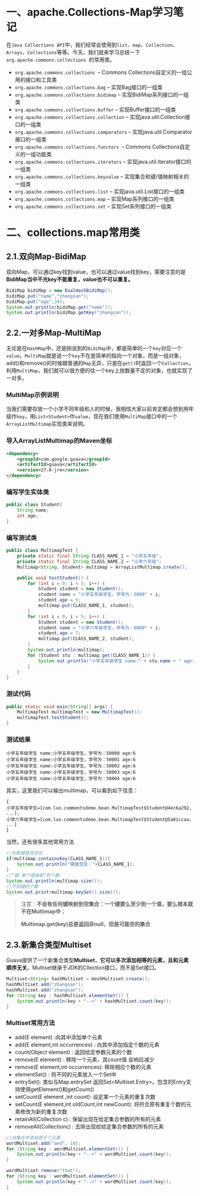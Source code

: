 # 一、apache.Collections-Map学习笔记

在`Java Collections API`中，我们经常会使用到`list`、`map`、`Collection`、`Arrays`、`Collections`等等。今天，我们就来学习总结一下`org.apache.commons.collections `的常用类。

* `org.apache.commons.collections `– Commons Collections自定义的一组公用的接口和工具类
* `org.apache.commons.collections.bag` – 实现Bag接口的一组类
* `org.apache.commons.collections.bidimap` – 实现BidiMap系列接口的一组类
* `org.apache.commons.collections.buffer` – 实现Buffer接口的一组类
* `org.apache.commons.collections.collection` – 实现java.util.Collection接口的一组类
* `org.apache.commons.collections.comparators` – 实现java.util.Comparator接口的一组类
* `org.apache.commons.collections.functors `– Commons Collections自定义的一组功能类
* `org.apache.commons.collections.iterators` – 实现java.util.Iterator接口的一组类
* `org.apache.commons.collections.keyvalue` – 实现集合和键/值映射相关的一组类
* `org.apache.commons.collections.list` – 实现java.util.List接口的一组类
* `org.apache.commons.collections.map` – 实现Map系列接口的一组类
* `org.apache.commons.collections.set` – 实现Set系列接口的一组类

# 二、collections.map常用类

## 2.1.双向Map-BidiMap

双向Map，可以通过key找到value，也可以通过value找到key，需要注意的是**BidiMap当中不光key不能重复，value也不可以重复。**

```java
BidiMap bidiMap = new DualHashBidiMap();
bidiMap.put("name","zhangsan");
bidiMap.put("age",34);
System.out.println(bidiMap.get("name"));
System.out.println(bidiMap.getKey("zhangsan"));
```

## 2.2.一对多Map-MultiMap

无论是在`HashMap`中，还是刚说到的`BidiMap`中，都是简单的一个`key`对应一个`value`，`MultiMap`就是说一个`key`不在是简单的指向一个对象，而是一组对象，add()和remove()的时候跟普通的`Map`无异，只是在`get()`时返回一个`Collection`，利用`MultiMap`，我们就可以很方便的往一个key上放数量不定的对象，也就实现了一对多。

### MultiMap示例说明

当我们需要存放一个小学不同年级和人的时候，我相信大家以前肯定都会想到用年级作`key`，用`List<Student>`作`value`，现在我们使用`MultiMap`接口中的一个`ArrayListMultimap`实现类来说明。

### 导入ArrayListMultimap的Maven坐标

```xml
<dependency>
    <groupId>com.google.guava</groupId>
    <artifactId>guava</artifactId>
    <version>27.0-jre</version>
</dependency>
```

### 编写学生实体类

```java
public class Student{
    String name;
    int age;
}
```

### 编写测试类

```java
public class MultimapTest {
    private static final String CLASS_NAME_1 = "小学五年级";
    private static final String CLASS_NAME_2 = "小学六年级";
    Multimap<String, Student> multimap = ArrayListMultimap.create();

    public void testStudent() {
        for (int i = 0; i < 5; i++) {
            Student student = new Student();
            student.name = "小学五年级学生，学号为：5000" + i;
            student.age = 6;
            multimap.put(CLASS_NAME_1, student);
        }
        for (int i = 0; i < 5; i++) {
            Student student = new Student();
            student.name = "小学六年级学生，学号为：6000" + i;
            student.age = 7;
            multimap.put(CLASS_NAME_2, student);
        }
        System.out.println(multimap);
        for (Student stu : multimap.get(CLASS_NAME_1)) {
            System.out.println("小学五年级学生 name:" + stu.name + " age:" + stu.age);
        }
    }
}
```

### 测试代码

```java
public static void main(String[] args) {
    MultimapTest multimapTest = new MultimapTest();
    multimapTest.testStudent();
}
```

### 测试结果

```properties
小学五年级学生 name:小学五年级学生，学号为：50000 age:6
小学五年级学生 name:小学五年级学生，学号为：50001 age:6
小学五年级学生 name:小学五年级学生，学号为：50002 age:6
小学五年级学生 name:小学五年级学生，学号为：50003 age:6
小学五年级学生 name:小学五年级学生，学号为：50004 age:6
```

其实，这里我们可以输出multimap，可以看到如下信息：

```properties
{
小学五年级学生=[com.luo.commontsdemo.bean.MultimapTest$Student@4ec6a292, ...], 
小学六年级学生=[com.luo.commontsdemo.bean.MultimapTest$Student@5a01ccaa, ...]
}
```

当然，还有很多其他常用方法

```java
//判断键是否存在
if(multimap.containsKey(CLASS_NAME_1)){
    System.out.println("键值包含："+CLASS_NAME_1);
}
//”键-单个值映射”的个数
System.out.println(multimap.size());
//不同键的个数
System.out.print(multimap.keySet().size());
```

> 注意：**不会有任何键映射到空集合：一个键要么至少到一个值，要么根本就不在Multimap中**；
>
> **Multimap.get(key)总是返回非null、但是可能空的集合**

## 2.3.新集合类型Multiset

Guava提供了一个新集合类型**Multiset**，**它可以多次添加相等的元素，且和元素顺序无关**。Multiset继承于JDK的Cllection接口，而不是Set接口。

```java
Multiset<String> hashMultiset = HashMultiset.create();
hashMultiset.add("zhangsan");
hashMultiset.add("zhangsan");
for (String key : hashMultiset.elementSet()) {
    System.out.println(key + "-->" + hashMultiset.count(key));
}
```

### Multiset常用方法

- add(E element) :向其中添加单个元素
- add(E element,int occurrences) : 向其中添加指定个数的元素
- count(Object element) : 返回给定参数元素的个数
- remove(E element) : 移除一个元素，其count值 会响应减少
- remove(E element,int occurrences): 移除相应个数的元素
- elementSet() : 将不同的元素放入一个Set中
- entrySet(): 类似与Map.entrySet 返回Set<Multiset.Entry>。包含的Entry支持使用getElement()和getCount()
- setCount(E element ,int count): 设定某一个元素的重复次数
- setCount(E element,int oldCount,int newCount): 将符合原有重复个数的元素修改为新的重复次数
- retainAll(Collection c) : 保留出现在给定集合参数的所有的元素
- removeAll(Collectionc) : 去除出现给给定集合参数的所有的元素

```java
//向集合中添加若干个元素
wordMultiset.add("and", 10);
for (String key : wordMultiset.elementSet()) {
    System.out.println(key + "-->" + wordMultiset.count(key));
}
```

```java
wordMultiset.remove("that");
for (String key : wordMultiset.elementSet()) {
    System.out.println(key + "-->" + wordMultiset.count(key));
}
```
